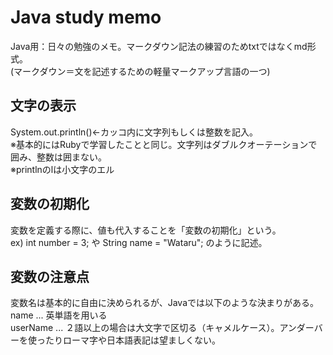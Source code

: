 # Java study memo
Java用：日々の勉強のメモ。マークダウン記法の練習のためtxtではなくmd形式。<br>
(マークダウン＝文を記述するための軽量マークアップ言語の一つ)

## 文字の表示
System.out.println()←カッコ内に文字列もしくは整数を記入。<br>
※基本的にはRubyで学習したことと同じ。文字列はダブルクオーテーションで囲み、整数は囲まない。<br>
※printlnのlは小文字のエル

## 変数の初期化
変数を定義する際に、値も代入することを「変数の初期化」という。<br>
ex) int number = 3; や String name = "Wataru"; のように記述。

## 変数の注意点
変数名は基本的に自由に決められるが、Javaでは以下のような決まりがある。<br>
name ... 英単語を用いる<br>
userName ... ２語以上の場合は大文字で区切る（キャメルケース）。アンダーバーを使ったりローマ字や日本語表記は望ましくない。